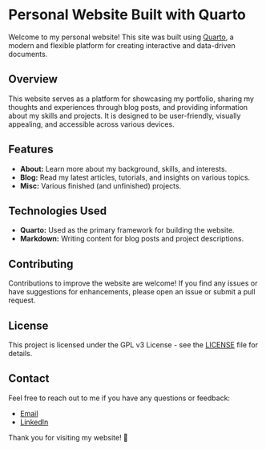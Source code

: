 # Personal Website Built with Quarto

Welcome to my personal website! This site was built using [Quarto](https://quarto.org/), a modern and flexible platform for creating interactive and data-driven documents.

## Overview

This website serves as a platform for showcasing my portfolio, sharing my thoughts and experiences through blog posts, and providing information about my skills and projects. It is designed to be user-friendly, visually appealing, and accessible across various devices.

## Features

- **About:** Learn more about my background, skills, and interests.
- **Blog:** Read my latest articles, tutorials, and insights on various topics.
- **Misc:** Various finished (and unfinished) projects.

## Technologies Used

- **Quarto:** Used as the primary framework for building the website.
- **Markdown:** Writing content for blog posts and project descriptions.

## Contributing

Contributions to improve the website are welcome! If you find any issues or have suggestions for enhancements, please open an issue or submit a pull request.

## License

This project is licensed under the GPL v3 License - see the [LICENSE](LICENSE) file for details.

## Contact

Feel free to reach out to me if you have any questions or feedback:

- [Email](mailto:guillaumegilles@me.com)
- [LinkedIn](https://www.linkedin.com/in/guillaumegilles/)

Thank you for visiting my website! 🚀
